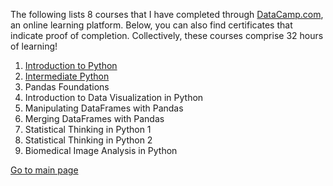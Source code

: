 
The following lists 8 courses that I have completed through [DataCamp.com](https://learn.datacamp.com/), an online learning platform. Below, you can also find certificates that indicate proof of completion. Collectively, these courses comprise 32 hours of learning! 

1. [Introduction to Python](intropython.pdf)
2. [Intermediate Python](intermedpython.pdf)
3. Pandas Foundations
3. Introduction to Data Visualization in Python
4. Manipulating DataFrames with Pandas 
5. Merging DataFrames with Pandas
6. Statistical Thinking in Python 1
7. Statistical Thinking in Python 2
8. Biomedical Image Analysis in Python

[Go to main page](https://alretagealbader.github.io/RetagePortfolio/)
